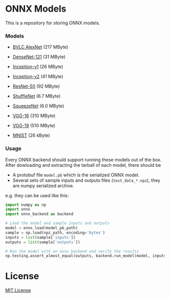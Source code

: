 # ONNX Models

This is a repository for storing ONNX models.

### Models

- [BVLC AlexNet](bvlc_alexnet) (217 MByte)

- [DenseNet-121](densenet121) (31 MByte)

- [Inception-v1](inception_v1) (26 MByte)

- [Inception-v2](inception_v2) (41 MByte)

- [ResNet-50](resnet50) (92 MByte)

- [ShuffleNet](shufflenet) (6.7 MByte)

- [SqueezeNet](squeezenet) (6.0 MByte)

- [VGG-16](vgg16) (310 MByte)

- [VGG-19](vgg19) (510 MByte)

- [MNIST](mnist) (26 kByte)

### Usage

Every ONNX backend should support running these models out of the box. After dowloading and extracting the tarball of each model, there should be

- A protobuf file `model.pb` which is the serialized ONNX model.
- Several sets of sample inputs and outputs files (`test_data_*.npz`), they are numpy serialized archive.

e.g. they can be used like this:

```python
import numpy as np
import onnx
import onnx_backend as backend

# Load the model and sample inputs and outputs
model = onnx.load(model_pb_path)
sample = np.load(npz_path, encoding='bytes')
inputs = list(sample['inputs'])
outputs = list(sample['outputs'])

# Run the model with an onnx backend and verify the results
np.testing.assert_almost_equal(outputs, backend.run_model(model, inputs))
```

# License

[MIT License](LICENSE)

